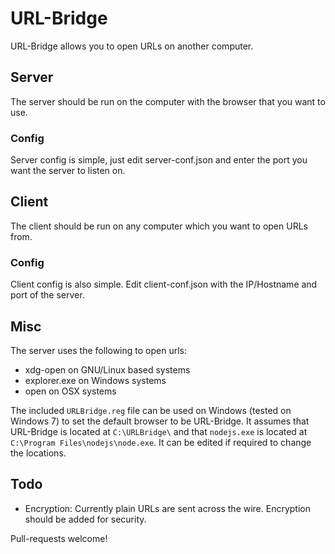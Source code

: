 # URL-Bridge

URL-Bridge allows you to open URLs on another computer.

## Server

The server should be run on the computer with the browser that you want to use.

### Config

Server config is simple, just edit server-conf.json and enter the port you want the server to listen on.

## Client

The client should be run on any computer which you want to open URLs from.

### Config

Client config is also simple.  Edit client-conf.json with the IP/Hostname and port of the server.

## Misc

The server uses the following to open urls:

- xdg-open on GNU/Linux based systems
- explorer.exe on Windows systems
- open on OSX systems


The included `URLBridge.reg` file can be used on Windows (tested on Windows 7) to set the default browser
to be URL-Bridge.  It assumes that URL-Bridge is located at `C:\URLBridge\` and that `nodejs.exe` is
located at `C:\Program Files\nodejs\node.exe`.  It can be edited if required to change the locations.

## Todo

- Encryption: Currently plain URLs are sent across the wire. Encryption should be added for security.

Pull-requests welcome!
